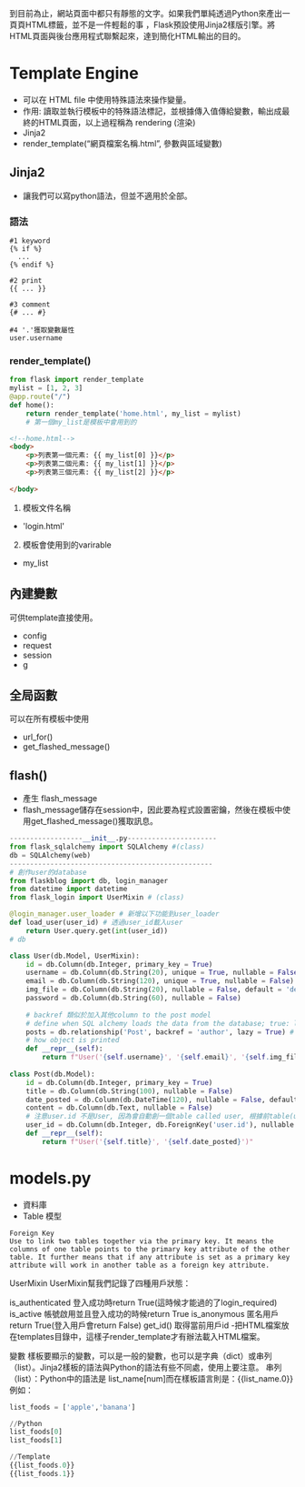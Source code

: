 到目前為止，網站頁面中都只有靜態的文字。如果我們單純透過Python來產出一頁頁HTML標籤，並不是一件輕鬆的事
，Flask預設使用Jinja2樣版引擎。將HTML頁面與後台應用程式聯繫起來，達到簡化HTML輸出的目的。
# Template Engine
- 可以在 HTML file 中使用特殊語法來操作變量。
- 作用: 讀取並執行模板中的特殊語法標記，並根據傳入值傳給變數，輸出成最終的HTML頁面，以上過程稱為 rendering (渲染)
- Jinja2 
- render_template(“網頁檔案名稱.html”, 參數與區域變數)
## Jinja2 
- 讓我們可以寫python語法，但並不適用於全部。
### 語法
```
#1 keyword
{% if %}
  ...
{% endif %}

#2 print
{{ ... }}

#3 comment
{# ... #}

#4 '.'獲取變數屬性
user.username
```
### render_template()
```python
from flask import render_template
mylist = [1, 2, 3]
@app.route("/")
def home():
    return render_template('home.html', my_list = mylist)
    # 第一個my_list是模板中會用到的
```
```html
<!--home.html-->
<body>
	<p>列表第一個元素: {{ my_list[0] }}</p>
	<p>列表第二個元素: {{ my_list[1] }}</p>
	<p>列表第三個元素: {{ my_list[2] }}</p>
  
</body>
```
1. 模板文件名稱
- 'login.html'
2. 模板會使用到的varirable
- my_list
## 內建變數
可供template直接使用。
- config
- request
- session
- g
## 全局函數
可以在所有模板中使用
- url_for()
- get_flashed_message()

## flash()
- 產生 flash_message
- flash_message儲存在session中，因此要為程式設置密鑰，然後在模板中使用get_flashed_message()獲取訊息。
```python
------------------__init__.py----------------------
from flask_sqlalchemy import SQLAlchemy #(class)
db = SQLAlchemy(web)
--------------------------------------------------
# 創作user的database
from flaskblog import db, login_manager 
from datetime import datetime
from flask_login import UserMixin # (class)

@login_manager.user_loader # 新增以下功能到user_loader
def load_user(user_id) # 透過user_id載入user
    return User.query.get(int(user_id))
# db

class User(db.Model, UserMixin):
    id = db.Column(db.Integer, primary_key = True)
    username = db.Column(db.String(20), unique = True, nullable = False)
    email = db.Column(db.String(120), unique = True, nullable = False)
    img_file = db.Column(db.String(20), nullable = False, default = 'default.jpg')
    password = db.Column(db.String(60), nullable = False)
    
    # backref 類似於加入其他column to the post model
    # define when SQL alchemy loads the data from the database; true: load the data as necessary in one go
    posts = db.relationship('Post', backref = 'author', lazy = True) # posts 的值和 Post(class) 有 One to Many Relationship
    # how object is printed
    def __repr__(self):
        return f"User('{self.username}', '{self.email}', '{self.img_file}')"
    
class Post(db.Model):
    id = db.Column(db.Integer, primary_key = True)
    title = db.Column(db.String(100), nullable = False)
    date_posted = db.Column(db.DateTime(120), nullable = False, default = datetime.utcnow)
    content = db.Column(db.Text, nullable = False)
    # 注意user.id 不是User, 因為會自動創一個table called user, 根據前table(user)的primary key 為此table的foreign key
    user_id = db.Column(db.Integer, db.ForeignKey('user.id'), nullable = False )
    def __repr__(self):
        return f"User('{self.title}', '{self.date_posted}')"
```
# models.py
- 資料庫
- Table 模型

```
Foreign Key
Use to link two tables together via the primary key. It means the columns of one table points to the primary key attribute of the other table. It further means that if any attribute is set as a primary key attribute will work in another table as a foreign key attribute. 

```

UserMixin
UserMixin幫我們記錄了四種用戶狀態：

is_authenticated
登入成功時return True(這時候才能過的了login_required)
is_active
帳號啟用並且登入成功的時候return True
is_anonymous
匿名用戶return True(登入用戶會return False)
get_id()
取得當前用戶id
-把HTML檔案放在templates目錄中，這樣子render_template才有辦法載入HTML檔案。


變數
樣板要顯示的變數，可以是一般的變數，也可以是字典（dict）或串列（list）。Jinja2樣板的語法與Python的語法有些不同處，使用上要注意。
串列（list）：Python中的語法是 list_name[num]而在樣板語言則是：{{list_name.0}}
例如：

```python
list_foods = ['apple','banana']

//Python
list_foods[0]
list_foods[1]

//Template
{{list_foods.0}}
{{list_foods.1}}
```
